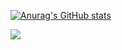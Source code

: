 
[![Anurag's GitHub stats](https://github-readme-stats.vercel.app/api?username=ginaseo)](https://github.com/ginaseo/github-readme-stats)

<a href="https://hits.seeyoufarm.com"><img src="https://hits.seeyoufarm.com/api/count/incr/badge.svg?url=https%3A%2F%2Fgithub.com%2Fgjbae1212%2Fhit-counter&count_bg=%23A2C83D&title_bg=%23555555&icon=github.svg&icon_color=%23E7E7E7&title=Github&edge_flat=false"/></a>

<!---
- 👋 Hi, I’m @ginaseo
- 🌱 I’m currently learning Java, C, Python etc..
- 📫 How to reach me via e-mail: iamginaseo@gmail.com
- 💞️ I’m looking to collaborate on ...
- 👀 I’m interested in ...


[![Solved.ac
프로필](http://mazassumnida.wtf/api/v2/generate_badge?boj=iamginaseo)](https://solved.ac/iamginaseo)

ginaseo/ginaseo is a ✨ special ✨ repository because its `README.md` (this file) appears on your GitHub profile.
You can click the Preview link to take a look at your changes.
--->
